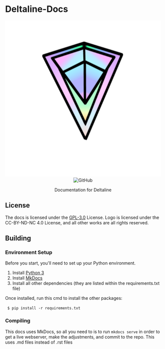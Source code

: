 # Deltaline-Docs

<div align=center>

<img src="assets/Deltaline Logo Release V3 (512 Resize).svg">

<img alt="GitHub" src="https://img.shields.io/github/license/No767/Project-Deltaline-Docs">

Documentation for Deltaline

<div align=left>

## License
The docs is licensed under the [GPL-3.0](https://github.com/No767/Project-Deltaline-Docs/blob/main/LICENSE.txt) License. Logo is licensed under the CC-BY-ND-NC 4.0 License, and all other works are all rights reserved.

## Building

### Environment Setup

Before you start, you'll need to set up your Python environment. 

1. Install [Python 3](https://www.python.org/)
2. Install [MkDocs](https://www.mkdocs.org/)
3. Install all other dependencies (they are listed within the requirements.txt file)

Once installed, run this cmd to install the other packages:

` $ pip install -r requirements.txt`


### Compiling

This docs uses MkDocs, so all you need to is to run `mkdocs serve` in order to get a live webserver, make the adjustments, and commit to the repo. This uses .md files instead of .rst files